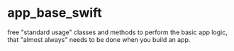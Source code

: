 # app_base_swift
free "standard usage" classes and methods to perform the basic app logic, that "almost always" needs to be done when you build an app.
